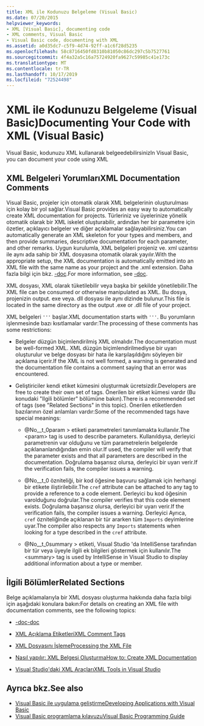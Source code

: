 ```yaml
---
title: XML ile Kodunuzu Belgeleme (Visual Basic)
ms.date: 07/20/2015
helpviewer_keywords:
- XML [Visual Basic], documenting code
- XML comments, Visual Basic
- Visual Basic code, documenting with XML
ms.assetid: a0d35dc7-c5f9-4d74-92ff-a1c6f28d5235
ms.openlocfilehash: 58c8716450fd8310b81050c86dc297c5b7527761
ms.sourcegitcommit: 4f4a32a5c16a75724920fa9627c59985c41e173c
ms.translationtype: MT
ms.contentlocale: tr-TR
ms.lasthandoff: 10/17/2019
ms.locfileid: "72524498"
---
```

# <a name="documenting-your-code-with-xml-visual-basic"></a><span data-ttu-id="85dfe-102">XML ile Kodunuzu Belgeleme (Visual Basic)</span><span class="sxs-lookup"><span data-stu-id="85dfe-102">Documenting Your Code with XML (Visual Basic)</span></span>

<span data-ttu-id="85dfe-103">Visual Basic, kodunuzu XML kullanarak belgeedebilirsiniz</span><span class="sxs-lookup"><span data-stu-id="85dfe-103">In Visual Basic, you can document your code using XML</span></span>

## <a name="xml-documentation-comments"></a><span data-ttu-id="85dfe-104">XML Belgeleri Yorumları</span><span class="sxs-lookup"><span data-stu-id="85dfe-104">XML Documentation Comments</span></span>

<span data-ttu-id="85dfe-105">Visual Basic, projeler için otomatik olarak XML belgelerinin oluşturulması için kolay bir yol sağlar.</span><span class="sxs-lookup"><span data-stu-id="85dfe-105">Visual Basic provides an easy way to automatically create XML documentation for projects.</span></span> <span data-ttu-id="85dfe-106">Türleriniz ve üyelerinize yönelik otomatik olarak bir XML iskelet oluşturabilir, ardından her bir parametre için özetler, açıklayıcı belgeler ve diğer açıklamalar sağlayabilirsiniz.</span><span class="sxs-lookup"><span data-stu-id="85dfe-106">You can automatically generate an XML skeleton for your types and members, and then provide summaries, descriptive documentation for each parameter, and other remarks.</span></span> <span data-ttu-id="85dfe-107">Uygun kurulumla, XML belgeleri projeniz ve. xml uzantısı ile aynı ada sahip bir XML dosyasına otomatik olarak yayılır.</span><span class="sxs-lookup"><span data-stu-id="85dfe-107">With the appropriate setup, the XML documentation is automatically emitted into an XML file with the same name as your project and the .xml extension.</span></span> <span data-ttu-id="85dfe-108">Daha fazla bilgi için bkz. [-doc](../../../visual-basic/reference/command-line-compiler/doc.md).</span><span class="sxs-lookup"><span data-stu-id="85dfe-108">For more information, see [-doc](../../../visual-basic/reference/command-line-compiler/doc.md).</span></span>

<span data-ttu-id="85dfe-109">XML dosyası, XML olarak tüketilebilir veya başka bir şekilde yönetilebilir.</span><span class="sxs-lookup"><span data-stu-id="85dfe-109">The XML file can be consumed or otherwise manipulated as XML.</span></span> <span data-ttu-id="85dfe-110">Bu dosya, projenizin output. exe veya. dll dosyası ile aynı dizinde bulunur.</span><span class="sxs-lookup"><span data-stu-id="85dfe-110">This file is located in the same directory as the output .exe or .dll file of your project.</span></span>

<span data-ttu-id="85dfe-111">XML belgeleri `'''` başlar.</span><span class="sxs-lookup"><span data-stu-id="85dfe-111">XML documentation starts with `'''`.</span></span> <span data-ttu-id="85dfe-112">Bu yorumların işlenmesinde bazı kısıtlamalar vardır:</span><span class="sxs-lookup"><span data-stu-id="85dfe-112">The processing of these comments has some restrictions:</span></span>

- <span data-ttu-id="85dfe-113">Belgeler düzgün biçimlendirilmiş XML olmalıdır.</span><span class="sxs-lookup"><span data-stu-id="85dfe-113">The documentation must be well-formed XML.</span></span> <span data-ttu-id="85dfe-114">XML düzgün biçimlendirilmediyse bir uyarı oluşturulur ve belge dosyası bir hata ile karşılaşıldığını söyleyen bir açıklama içerir.</span><span class="sxs-lookup"><span data-stu-id="85dfe-114">If the XML is not well formed, a warning is generated and the documentation file contains a comment saying that an error was encountered.</span></span>

- <span data-ttu-id="85dfe-115">Geliştiriciler kendi etiket kümesini oluşturmak ücretsizdir.</span><span class="sxs-lookup"><span data-stu-id="85dfe-115">Developers are free to create their own set of tags.</span></span> <span data-ttu-id="85dfe-116">Önerilen bir etiket kümesi vardır (Bu konudaki "Ilgili bölümler" bölümüne bakın).</span><span class="sxs-lookup"><span data-stu-id="85dfe-116">There is a recommended set of tags (see "Related Sections" in this topic).</span></span> <span data-ttu-id="85dfe-117">Önerilen etiketlerden bazılarının özel anlamları vardır:</span><span class="sxs-lookup"><span data-stu-id="85dfe-117">Some of the recommended tags have special meanings:</span></span>

  - <span data-ttu-id="85dfe-118">@No__t_0param > etiketi parametreleri tanımlamakta kullanılır.</span><span class="sxs-lookup"><span data-stu-id="85dfe-118">The \<param> tag is used to describe parameters.</span></span> <span data-ttu-id="85dfe-119">Kullanıldıysa, derleyici parametrenin var olduğunu ve tüm parametrelerin belgelerde açıklananlandığından emin olur.</span><span class="sxs-lookup"><span data-stu-id="85dfe-119">If used, the compiler will verify that the parameter exists and that all parameters are described in the documentation.</span></span> <span data-ttu-id="85dfe-120">Doğrulama başarısız olursa, derleyici bir uyarı verir.</span><span class="sxs-lookup"><span data-stu-id="85dfe-120">If the verification fails, the compiler issues a warning.</span></span>

  - <span data-ttu-id="85dfe-121">@No__t_0 özniteliği, bir kod öğesine başvuru sağlamak için herhangi bir etikete iliştirilebilir.</span><span class="sxs-lookup"><span data-stu-id="85dfe-121">The `cref` attribute can be attached to any tag to provide a reference to a code element.</span></span> <span data-ttu-id="85dfe-122">Derleyici bu kod öğesinin varolduğunu doğrular.</span><span class="sxs-lookup"><span data-stu-id="85dfe-122">The compiler verifies that this code element exists.</span></span> <span data-ttu-id="85dfe-123">Doğrulama başarısız olursa, derleyici bir uyarı verir.</span><span class="sxs-lookup"><span data-stu-id="85dfe-123">If the verification fails, the compiler issues a warning.</span></span> <span data-ttu-id="85dfe-124">Derleyici Ayrıca, `cref` özniteliğinde açıklanan bir tür ararken tüm `Imports` deyimlerine uyar.</span><span class="sxs-lookup"><span data-stu-id="85dfe-124">The compiler also respects any `Imports` statements when looking for a type described in the `cref` attribute.</span></span>

  - <span data-ttu-id="85dfe-125">@No__t_0summary > etiketi, Visual Studio 'da IntelliSense tarafından bir tür veya üyeyle ilgili ek bilgileri göstermek için kullanılır.</span><span class="sxs-lookup"><span data-stu-id="85dfe-125">The \<summary> tag is used by IntelliSense in Visual Studio to display additional information about a type or member.</span></span>

## <a name="related-sections"></a><span data-ttu-id="85dfe-126">İlgili Bölümler</span><span class="sxs-lookup"><span data-stu-id="85dfe-126">Related Sections</span></span>

<span data-ttu-id="85dfe-127">Belge açıklamalarıyla bir XML dosyası oluşturma hakkında daha fazla bilgi için aşağıdaki konulara bakın:</span><span class="sxs-lookup"><span data-stu-id="85dfe-127">For details on creating an XML file with documentation comments, see the following topics:</span></span>

- [<span data-ttu-id="85dfe-128">-doc</span><span class="sxs-lookup"><span data-stu-id="85dfe-128">-doc</span></span>](../../../visual-basic/reference/command-line-compiler/doc.md)

- [<span data-ttu-id="85dfe-129">XML Açıklama Etiketleri</span><span class="sxs-lookup"><span data-stu-id="85dfe-129">XML Comment Tags</span></span>](../../../visual-basic/language-reference/xmldoc/index.md)

- [<span data-ttu-id="85dfe-130">XML Dosyasını İşleme</span><span class="sxs-lookup"><span data-stu-id="85dfe-130">Processing the XML File</span></span>](../../../visual-basic/programming-guide/program-structure/processing-the-xml-file.md)

- [<span data-ttu-id="85dfe-131">Nasıl yapılır: XML Belgesi Oluşturma</span><span class="sxs-lookup"><span data-stu-id="85dfe-131">How to: Create XML Documentation</span></span>](../../../visual-basic/programming-guide/program-structure/how-to-create-xml-documentation.md)

- [<span data-ttu-id="85dfe-132">Visual Studio'daki XML Araçları</span><span class="sxs-lookup"><span data-stu-id="85dfe-132">XML Tools in Visual Studio</span></span>](/visualstudio/xml-tools/xml-tools-in-visual-studio)

## <a name="see-also"></a><span data-ttu-id="85dfe-133">Ayrıca bkz.</span><span class="sxs-lookup"><span data-stu-id="85dfe-133">See also</span></span>

- [<span data-ttu-id="85dfe-134">Visual Basic ile uygulama geliştirme</span><span class="sxs-lookup"><span data-stu-id="85dfe-134">Developing Applications with Visual Basic</span></span>](../../../visual-basic/developing-apps/index.md)
- [<span data-ttu-id="85dfe-135">Visual Basic programlama kılavuzu</span><span class="sxs-lookup"><span data-stu-id="85dfe-135">Visual Basic Programming Guide</span></span>](../../../visual-basic/programming-guide/index.md)
